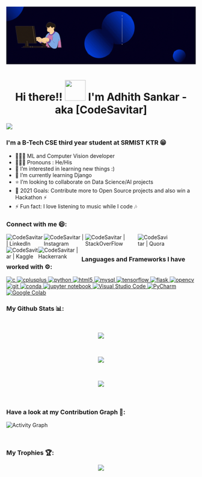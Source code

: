 
<!-- ![](My_Image.png) -->

<p align="center">
  <img src="Into_gif.gif" alt="animated" />
</p>

<h1 align="center">Hi there!! <img src="https://github.com/mitul3737/mitul3737/blob/main/Wave.gif" height="55px" width="55px"> I'm Adhith Sankar - aka [CodeSavitar] </h1>

<!-- ## I'm Adhith Sankar - aka [CodeSavitar] 👋 -->

![](https://komarev.com/ghpvc/?username=CodeSavitar&color=blue)



### I'm a B-Tech CSE third year student at SRMIST KTR 😁

- 👨🏾‍💻 ML and Computer Vision developer
- 🙋🏾‍♂️ Pronouns : He/His
- 👀 I’m interested in learning new things :)
- 🌱 I’m currently learning Django
- ⭐ I’m looking to collaborate on Data Science/AI projects
- 🥅 2021 Goals: Contribute more to Open Source projects and also win a Hackathon ⚡
- ⚡ Fun fact: I love listening to music while I code 🎶
### Connect with me 😄:

[<img align="left" alt="CodeSavitar | LinkedIn" width="100px" src="https://img.shields.io/badge/LinkedIn-0077B5?style=for-the-badge&logo=linkedin&logoColor=white" />][linkedin]
[<img align="left" alt="CodeSavitar | Instagram" width="110px" src="https://img.shields.io/badge/Instagram-E4405F?style=for-the-badge&logo=instagram&logoColor=white" />][instagram]
[<img align="left" alt="CodeSavitar | StackOverFlow" width="140px" src="https://img.shields.io/badge/Stack_Overflow-FE7A16?style=for-the-badge&logo=stack-overflow&logoColor=white" />][stackoverflow]
[<img align="left" alt="CodeSavitar | Quora" width="80px" src="https://img.shields.io/badge/Quora-%23B92B27.svg?&style=for-the-badge&logo=Quora&logoColor=white" />][quora]
[<img align="left" alt="CodeSavitar | Kaggle" width="85px" src="https://img.shields.io/badge/Kaggle-20BEFF?style=for-the-badge&logo=Kaggle&logoColor=white" />][kaggle]
[<img align="left" alt="CodeSavitar | Hackerrank" width="115px" src="https://img.shields.io/badge/-Hackerrank-2EC866?style=for-the-badge&logo=HackerRank&logoColor=white" />][hackerrank]

<br>
<br>

### Languages and Frameworks I have worked with ⚙️:

<p align="left"> <a href="https://www.cprogramming.com/" target="_blank"> <img src="https://img.shields.io/badge/C-00599C?style=for-the-badge&logo=c&logoColor=white" alt="c" /> </a> <a href="https://www.w3schools.com/cpp/" target="_blank"> <img src="https://img.shields.io/badge/C%2B%2B-00599C?style=for-the-badge&logo=c%2B%2B&logoColor=white" alt="cplusplus" /> </a><a href="https://www.python.org" target="_blank"> <img src="https://img.shields.io/badge/Python-3776AB?style=for-the-badge&logo=python&logoColor=white" alt="python" /> </a><a href="https://www.w3.org/html/" target="_blank"> <img src="https://img.shields.io/badge/HTML5-E34F26?style=for-the-badge&logo=html5&logoColor=white" alt="html5" /> </a> <a href="https://www.mysql.com" traget="_blank"> <img src="https://img.shields.io/badge/MySQL-00000F?style=for-the-badge&logo=mysql&logoColor=white" alt="mysql" /> </a> <a href="https://www.tensorflow.org/" target="_blank"> <img src="https://img.shields.io/badge/TensorFlow-FF6F00?style=for-the-badge&logo=TensorFlow&logoColor=white" alt="tensorflow" /> </a> <a href="https://flask.palletsprojects.com/" target="_blank"> <img src="https://img.shields.io/badge/Flask-000000?style=for-the-badge&logo=flask&logoColor=white" alt="flask" /> </a> <a href="https://opencv.org" traget="_blank"> <img src="https://img.shields.io/badge/OpenCV-27338e?style=for-the-badge&logo=OpenCV&logoColor=white" alt="opencv" /> <a href="https://git-scm.com/" target="_blank"> <img src="https://img.shields.io/badge/Git-F05032?style=for-the-badge&logo=git&logoColor=white" alt="git" /> </a> <a href="https://www.anaconda.com/products/individual" target="_blank"> <img src="https://img.shields.io/badge/conda-342B029.svg?&style=for-the-badge&logo=anaconda&logoColor=white" alt="conda" /> </a>  </a> <a href="https://jupyter.org" traget="_blank"> <img src="https://img.shields.io/badge/Jupyter-F37626.svg?&style=for-the-badge&logo=Jupyter&logoColor=white" alt="jupyter notebook" /> </a> <a href="https://code.visualstudio.com" traget="_blank"> <img src="https://img.shields.io/badge/Visual_Studio-5C2D91?style=for-the-badge&logo=visual%20studio&logoColor=white" alt="Visual Studio Code" /> </a> <a href="https://www.jetbrains.com/pycharm" traget="_blank"> <img src="https://img.shields.io/badge/pycharm-143?style=for-the-badge&logo=pycharm&logoColor=black&color=black&labelColor=green" alt="PyCharm" /> </a> <a href="https://research.google.com/colaboratory" traget="_blank"> <img src="https://img.shields.io/badge/Colab-F9AB00?style=for-the-badge&logo=googlecolab&color=525252" alt="Google Colab" /> </a> </p>

### My Github Stats 📊:

<br>

<p align = "center">
    <img src="https://github-readme-stats.vercel.app/api?username=CodeSavitar&theme=tokyonight&show_icons=true">
</p>


<br>

<p align = "center">
    <img src="https://github-readme-streak-stats.herokuapp.com/?user=CodeSavitar&theme=tokyonight&border_radius=20">
</p>

<br>

<p align = "center">
    <img src="https://github-readme-stats.vercel.app/api/top-langs/?username=CodeSavitar&theme=nightowl&layout=compact">
</p>

<br>

### Have a look at my Contribution Graph 🙂:

![Activity Graph](https://activity-graph.herokuapp.com/graph?username=CodeSavitar&theme=github)

<br>

### My Trophies 🏆:

<div align="center">
  <img src="https://github-profile-trophy.vercel.app/?username=CodeSavitar&column=7&theme=tokyonight" />
</div>

<!-- <p align="center"> -->
<!--   <img src="https://github.com/CodeSavitar/CodeSavitar/blob/output/github-contribution-grid-snake.svg" alt="snake"></center> -->
<!-- </p> -->

<!-- <script src="https://embed.github.com/view/3d/CodeSavitar/CodeSavitar/blob/main/CodeSavitar-2020.stl"></script> -->

[linkedin]: https://www.linkedin.com/in/adhith-sankar-481825156/
[instagram]: https://www.instagram.com/aadhi_sagit/
[stackoverflow]: https://stackoverflow.com/users/15374084/codesavitar
[quora]: https://www.quora.com/profile/Adhith-Sagit-1
[kaggle]: https://www.kaggle.com/adhithsankar
[hackerrank]: https://www.hackerrank.com/RA1911003010025

<!-- https://cdn.jsdelivr.net/npm/simple-icons@v3/icons/linkedin.svg -->
<!-- https://cdn.jsdelivr.net/npm/simple-icons@v3/icons/instagram.svg -->
<!-- https://cdn.jsdelivr.net/npm/simple-icons@v3/icons/stackoverflow.svg -->
<!-- https://raw.githubusercontent.com/devicons/devicon/master/icons/c/c-original.svg -->
